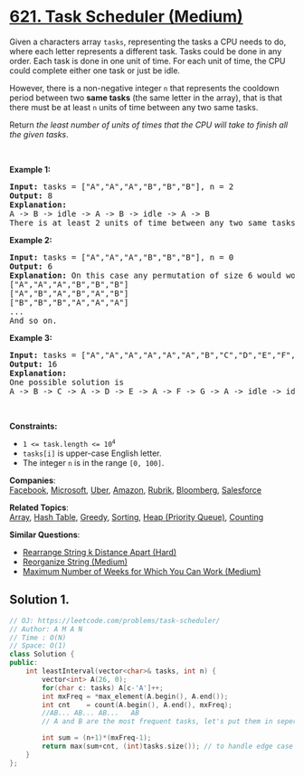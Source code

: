# [621. Task Scheduler (Medium)](https://leetcode.com/problems/task-scheduler/)

<p>Given a characters array <code>tasks</code>, representing the tasks a CPU needs to do, where each letter represents a different task. Tasks could be done in any order. Each task is done in one unit of time. For each unit of time, the CPU could complete either one task or just be idle.</p>

<p>However, there is a non-negative integer&nbsp;<code>n</code> that represents the cooldown period between&nbsp;two <b>same tasks</b>&nbsp;(the same letter in the array), that is that there must be at least <code>n</code> units of time between any two same tasks.</p>

<p>Return <em>the least number of units of times that the CPU will take to finish all the given tasks</em>.</p>

<p>&nbsp;</p>
<p><strong>Example 1:</strong></p>

<pre><strong>Input:</strong> tasks = ["A","A","A","B","B","B"], n = 2
<strong>Output:</strong> 8
<strong>Explanation:</strong> 
A -&gt; B -&gt; idle -&gt; A -&gt; B -&gt; idle -&gt; A -&gt; B
There is at least 2 units of time between any two same tasks.
</pre>

<p><strong>Example 2:</strong></p>

<pre><strong>Input:</strong> tasks = ["A","A","A","B","B","B"], n = 0
<strong>Output:</strong> 6
<strong>Explanation:</strong> On this case any permutation of size 6 would work since n = 0.
["A","A","A","B","B","B"]
["A","B","A","B","A","B"]
["B","B","B","A","A","A"]
...
And so on.
</pre>

<p><strong>Example 3:</strong></p>

<pre><strong>Input:</strong> tasks = ["A","A","A","A","A","A","B","C","D","E","F","G"], n = 2
<strong>Output:</strong> 16
<strong>Explanation:</strong> 
One possible solution is
A -&gt; B -&gt; C -&gt; A -&gt; D -&gt; E -&gt; A -&gt; F -&gt; G -&gt; A -&gt; idle -&gt; idle -&gt; A -&gt; idle -&gt; idle -&gt; A
</pre>

<p>&nbsp;</p>
<p><strong>Constraints:</strong></p>

<ul>
	<li><code>1 &lt;= task.length &lt;= 10<sup>4</sup></code></li>
	<li><code>tasks[i]</code> is upper-case English letter.</li>
	<li>The integer <code>n</code> is in the range <code>[0, 100]</code>.</li>
</ul>


**Companies**:  
[Facebook](https://leetcode.com/company/facebook), [Microsoft](https://leetcode.com/company/microsoft), [Uber](https://leetcode.com/company/uber), [Amazon](https://leetcode.com/company/amazon), [Rubrik](https://leetcode.com/company/rubrik), [Bloomberg](https://leetcode.com/company/bloomberg), [Salesforce](https://leetcode.com/company/salesforce)

**Related Topics**:  
[Array](https://leetcode.com/tag/array/), [Hash Table](https://leetcode.com/tag/hash-table/), [Greedy](https://leetcode.com/tag/greedy/), [Sorting](https://leetcode.com/tag/sorting/), [Heap (Priority Queue)](https://leetcode.com/tag/heap-priority-queue/), [Counting](https://leetcode.com/tag/counting/)

**Similar Questions**:
* [Rearrange String k Distance Apart (Hard)](https://leetcode.com/problems/rearrange-string-k-distance-apart/)
* [Reorganize String (Medium)](https://leetcode.com/problems/reorganize-string/)
* [Maximum Number of Weeks for Which You Can Work (Medium)](https://leetcode.com/problems/maximum-number-of-weeks-for-which-you-can-work/)

## Solution 1.

```cpp
// OJ: https://leetcode.com/problems/task-scheduler/
// Author: A M A N
// Time : O(N)
// Space: O(1)
class Solution {
public:
    int leastInterval(vector<char>& tasks, int n) {
        vector<int> A(26, 0);
        for(char c: tasks) A[c-'A']++;
        int mxFreq = *max_element(A.begin(), A.end());
        int cnt    = count(A.begin(), A.end(), mxFreq);
        //AB... AB... AB...   AB
        // A and B are the most frequent tasks, let's put them in seperate buckets of length (n+1), [...] will be taken by other less frequent tasks and on the last bucket we will only have the most frequent tasks (= cnt)

        int sum = (n+1)*(mxFreq-1);
        return max(sum+cnt, (int)tasks.size()); // to handle edge case of n = 0
    }
};
```